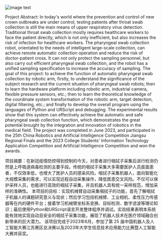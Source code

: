 ![image text](https://raw.githubusercontent.com/RobbinChau/SwabRobot/master/template.ico)

Project Abstract: In today's world where the prevention and control of new crown outbreaks are under control, testing patients after throat swab collection is still the main means of upper respiratory virus detection. Traditional throat swab collection mostly requires healthcare workers to face the patient directly, which is not only inefficient, but also increases the risk of infection for healthcare workers. The pharyngeal swab collection robot, orientated to the needs of intelligent large-scale collection, can achieve remote automatic collection operation and reduce the risk of doctor-patient cross. It can not only protect the sampling personnel, but also carry out efficient pharyngeal swab collection, and the robot has a unified sampling specification to increase the accuracy of sampling.
The goal of this project: to achieve the function of automatic pharyngeal swab collection by robotic arm, firstly, to understand the significance of the subject research and the current situation of pharyngeal swab robots; then to learn the hardware platform including robotic arm, industrial camera, flexible pressure sensors, etc.; then to learn the theoretical knowledge of the coordinate system transformation of the robotic arm, target detection, digital filtering, etc.; and finally to develop the overall program using the languages of Python and URScript and debugging. The experimental results show that this system can effectively achieve the automatic and safe pharyngeal swab collection function, which demonstrates the great potential brought by the integration and innovation of robotics in the medical field.
The project was completed in June 2023, and participated in the 25th China Robotics and Artificial Intelligence Competition Jiangsu Regional Finals and the 2023 College Students' Information Technology Application Competition and Artificial Intelligence Competition and won the awards.



项目摘要：在新冠疫情防控得到控制的今天，对患者进行咽拭子采集后进行检测仍然是上呼吸道病毒检测的主要手段。传统的咽拭子采集大多需要医护人员直面患者，不仅效率低，也增大了医护人员的感染风险。咽拭子采集机器人，面向智能化大规模采集的需求，可以实现远程自动采集操作，降低医患交叉风险。不仅可以保护采样人员，也能进行高效的咽拭子采集，并且机器人具有统一采样规范，增加采样的准确性。
本项目的目标：实现机械臂自动采集咽拭子的功能，首先了解咽拭子机器人的课题研究意义与现状；然后学习包括机械臂、工业相机、柔性压力传感器等在内的硬件平台；接着学习机械臂坐标系变换、目标检测、数字滤波等理论知识；最后使用Python和URScript语言开发整体程序并调试。实验结果表明本系统能有效地实现自动且安全的咽拭子采集功能，展现了机器人技术在医疗领域融合创新带来的巨大潜力。
该项目完成于2023年6月，参加了第 25 届中国机器人及人工智能大赛江苏赛区总决赛以及2023年大学生信息技术应用能力比赛暨人工智能大赛并获奖。

